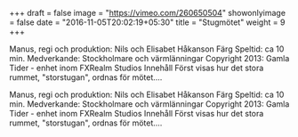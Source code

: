 +++
draft = false
image = "https://vimeo.com/260650504"
showonlyimage = false
date = "2016-11-05T20:02:19+05:30"
title = "Stugmötet"
weight = 9
+++
Manus, regi och produktion: Nils och Elisabet Håkanson Färg Speltid: ca 10 min. Medverkande: Stockholmare och värmlänningar Copyright 2013: Gamla Tider - enhet inom FXRealm Studios Innehåll Först visas hur det stora rummet, "storstugan", ordnas för mötet.…
<!--more-->

Manus, regi och produktion: Nils och Elisabet Håkanson Färg Speltid: ca 10 min. Medverkande: Stockholmare och värmlänningar Copyright 2013: Gamla Tider - enhet inom FXRealm Studios Innehåll Först visas hur det stora rummet, "storstugan", ordnas för mötet.…
